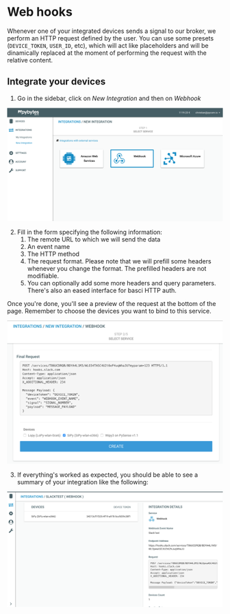 # Web hooks

Whenever one of your integrated devices sends a signal to our broker, we perform an HTTP request defined by the user. You can use some presets (`DEVICE_TOKEN`, `USER_ID`, etc), which will act like placeholders and will be dinamically replaced at the moment of performing the request with the relative content.

## Integrate your devices

1. Go in the sidebar, click on _New Integration_ and then on _Webhook_

![New Web Hook integration](../../.gitbook/assets/01_webhook_integration.png)

2. Fill in the form specifying the following information:
    1. The remote URL to which we will send the data
    2. An event name
    3. The HTTP method
    4. The request format. Please note that we will prefill some headers whenever you change the format. The prefilled headers are not modifiable.
    5. You can optionally add some more headers and query parameters. There's also an eased interface for basci HTTP auth.

Once you're done, you'll see a preview of the request at the bottom of the page. Remember to choose the devices you want to bind to this service.

![Web Hook definition](../../.gitbook/assets/02_webhook_integration.png)

3.  If everything's worked as expected, you should be able to see a summary of your integration like the following:

![Creation process result](../../.gitbook/assets/03_webhook_integration.png)

